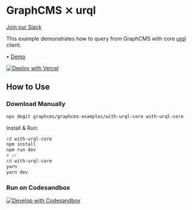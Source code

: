 # GraphCMS ⨯ urql

[Join our Slack](https://slack.graphcms.com)

This example demonstrates how to query from GraphCMS with core [urql](https://formidable.com/open-source/urql/) client.

• [Demo](https://graphcms-with-urql-core.vercel.app/)

[![Deploy with Vercel](https://vercel.com/button)](https://vercel.com/import/project?template=https://github.com/GraphCMS/graphcms-examples/tree/master/with-urql-core)

## How to Use

### Download Manually

```bash
npx degit graphcms/graphcms-examples/with-urql-core with-urql-core
```

Install & Run:

```bash
cd with-urql-core
npm install
npm run dev
# or
cd with-urql-core
yarn
yarn dev
```

### Run on Codesandbox

[![Develop with Codesandbox](https://codesandbox.io/static/img/play-codesandbox.svg)](https://codesandbox.io/s/github/GraphCMS/graphcms-examples/tree/master/with-urql-core)
